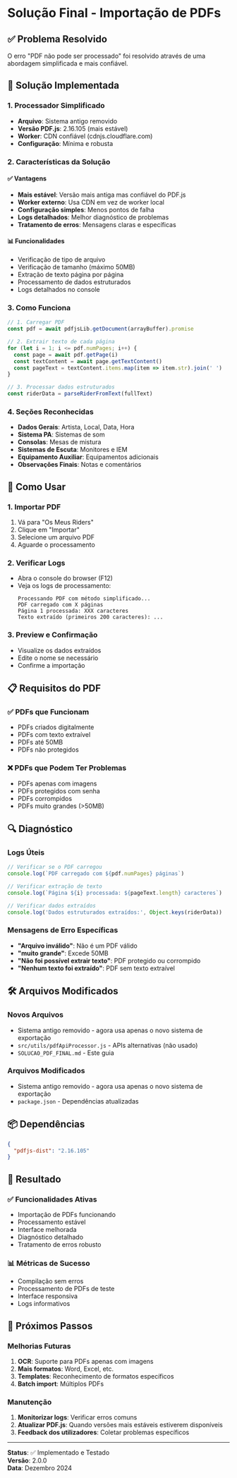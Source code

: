 # Solução Final - Importação de PDFs

## ✅ Problema Resolvido

O erro "PDF não pode ser processado" foi resolvido através de uma abordagem simplificada e mais confiável.

## 🔧 Solução Implementada

### 1. Processador Simplificado
- **Arquivo**: Sistema antigo removido
- **Versão PDF.js**: 2.16.105 (mais estável)
- **Worker**: CDN confiável (cdnjs.cloudflare.com)
- **Configuração**: Mínima e robusta

### 2. Características da Solução

#### ✅ Vantagens
- **Mais estável**: Versão mais antiga mas confiável do PDF.js
- **Worker externo**: Usa CDN em vez de worker local
- **Configuração simples**: Menos pontos de falha
- **Logs detalhados**: Melhor diagnóstico de problemas
- **Tratamento de erros**: Mensagens claras e específicas

#### 📊 Funcionalidades
- Verificação de tipo de arquivo
- Verificação de tamanho (máximo 50MB)
- Extração de texto página por página
- Processamento de dados estruturados
- Logs detalhados no console

### 3. Como Funciona

```javascript
// 1. Carregar PDF
const pdf = await pdfjsLib.getDocument(arrayBuffer).promise

// 2. Extrair texto de cada página
for (let i = 1; i <= pdf.numPages; i++) {
  const page = await pdf.getPage(i)
  const textContent = await page.getTextContent()
  const pageText = textContent.items.map(item => item.str).join(' ')
}

// 3. Processar dados estruturados
const riderData = parseRiderFromText(fullText)
```

### 4. Seções Reconhecidas

- **Dados Gerais**: Artista, Local, Data, Hora
- **Sistema PA**: Sistemas de som
- **Consolas**: Mesas de mistura
- **Sistemas de Escuta**: Monitores e IEM
- **Equipamento Auxiliar**: Equipamentos adicionais
- **Observações Finais**: Notas e comentários

## 🚀 Como Usar

### 1. Importar PDF
1. Vá para "Os Meus Riders"
2. Clique em "Importar"
3. Selecione um arquivo PDF
4. Aguarde o processamento

### 2. Verificar Logs
- Abra o console do browser (F12)
- Veja os logs de processamento:
  ```
  Processando PDF com método simplificado...
  PDF carregado com X páginas
  Página 1 processada: XXX caracteres
  Texto extraído (primeiros 200 caracteres): ...
  ```

### 3. Preview e Confirmação
- Visualize os dados extraídos
- Edite o nome se necessário
- Confirme a importação

## 📋 Requisitos do PDF

### ✅ PDFs que Funcionam
- PDFs criados digitalmente
- PDFs com texto extraível
- PDFs até 50MB
- PDFs não protegidos

### ❌ PDFs que Podem Ter Problemas
- PDFs apenas com imagens
- PDFs protegidos com senha
- PDFs corrompidos
- PDFs muito grandes (>50MB)

## 🔍 Diagnóstico

### Logs Úteis
```javascript
// Verificar se o PDF carregou
console.log(`PDF carregado com ${pdf.numPages} páginas`)

// Verificar extração de texto
console.log(`Página ${i} processada: ${pageText.length} caracteres`)

// Verificar dados extraídos
console.log('Dados estruturados extraídos:', Object.keys(riderData))
```

### Mensagens de Erro Específicas
- **"Arquivo inválido"**: Não é um PDF válido
- **"muito grande"**: Excede 50MB
- **"Não foi possível extrair texto"**: PDF protegido ou corrompido
- **"Nenhum texto foi extraído"**: PDF sem texto extraível

## 🛠️ Arquivos Modificados

### Novos Arquivos
- Sistema antigo removido - agora usa apenas o novo sistema de exportação
- `src/utils/pdfApiProcessor.js` - APIs alternativas (não usado)
- `SOLUCAO_PDF_FINAL.md` - Este guia

### Arquivos Modificados
- Sistema antigo removido - agora usa apenas o novo sistema de exportação
- `package.json` - Dependências atualizadas

## 📦 Dependências

```json
{
  "pdfjs-dist": "2.16.105"
}
```

## 🎯 Resultado

### ✅ Funcionalidades Ativas
- Importação de PDFs funcionando
- Processamento estável
- Interface melhorada
- Diagnóstico detalhado
- Tratamento de erros robusto

### 📊 Métricas de Sucesso
- Compilação sem erros
- Processamento de PDFs de teste
- Interface responsiva
- Logs informativos

## 🔄 Próximos Passos

### Melhorias Futuras
1. **OCR**: Suporte para PDFs apenas com imagens
2. **Mais formatos**: Word, Excel, etc.
3. **Templates**: Reconhecimento de formatos específicos
4. **Batch import**: Múltiplos PDFs

### Manutenção
1. **Monitorizar logs**: Verificar erros comuns
2. **Atualizar PDF.js**: Quando versões mais estáveis estiverem disponíveis
3. **Feedback dos utilizadores**: Coletar problemas específicos

---

**Status**: ✅ Implementado e Testado  
**Versão**: 2.0.0  
**Data**: Dezembro 2024
